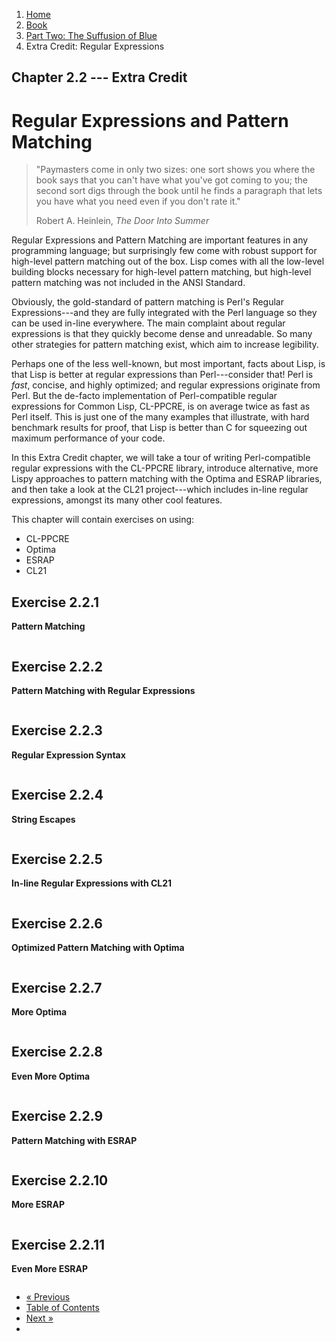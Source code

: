 <ol class="breadcrumb">
  <li><a href="/">Home</a></li>
  <li><a href="/book/">Book</a></li>
  <li><a href="/book/2-0-0-overview/">Part Two: The Suffusion of Blue</a></li>
  <li class="active">Extra Credit: Regular Expressions</li>
</ol>

## Chapter 2.2 --- Extra Credit

# Regular Expressions and Pattern Matching

> "Paymasters come in only two sizes: one sort shows you where the book says that you can't have what you've got coming to you; the second sort digs through the book until he finds a paragraph that lets you have what you need even if you don't rate it."
> <footer>Robert A. Heinlein, <em>The Door Into Summer</em></footer>

Regular Expressions and Pattern Matching are important features in any programming language; but surprisingly few come with robust support for high-level pattern matching out of the box.  Lisp comes with all the low-level building blocks necessary for high-level pattern matching, but high-level pattern matching was not included in the ANSI Standard.

Obviously, the gold-standard of pattern matching is Perl's Regular Expressions---and they are fully integrated with the Perl language so they can be used in-line everywhere.  The main complaint about regular expressions is that they quickly become dense and unreadable.  So many other strategies for pattern matching exist, which aim to increase legibility.

Perhaps one of the less well-known, but most important, facts about Lisp, is that Lisp is better at regular expressions than Perl---consider that!  Perl is *fast*, concise, and highly optimized; and regular expressions originate from Perl.  But the de-facto implementation of Perl-compatible regular expressions for Common Lisp, CL-PPCRE, is on average twice as fast as Perl itself.  This is just one of the many examples that illustrate, with hard benchmark results for proof, that Lisp is better than C for squeezing out maximum performance of your code.

In this Extra Credit chapter, we will take a tour of writing Perl-compatible regular expressions with the CL-PPCRE library, introduce alternative, more Lispy approaches to pattern matching with the Optima and ESRAP libraries, and then take a look at the CL21 project---which includes in-line regular expressions, amongst its many other cool features.

This chapter will contain exercises on using:

* CL-PPCRE
* Optima
* ESRAP
* CL21

## Exercise 2.2.1

**Pattern Matching**

```lisp

```

## Exercise 2.2.2

**Pattern Matching with Regular Expressions**

```lisp

```

## Exercise 2.2.3

**Regular Expression Syntax**

```lisp

```

## Exercise 2.2.4

**String Escapes**

```lisp

```

## Exercise 2.2.5

**In-line Regular Expressions with CL21**

```lisp

```

## Exercise 2.2.6

**Optimized Pattern Matching with Optima**

```lisp

```

## Exercise 2.2.7

**More Optima**

```lisp

```

## Exercise 2.2.8

**Even More Optima**

```lisp

```

## Exercise 2.2.9

**Pattern Matching with ESRAP**

```lisp

```

## Exercise 2.2.10

**More ESRAP**

```lisp

```

## Exercise 2.2.11

**Even More ESRAP**

```lisp

```

<ul class="pager">
  <li class="previous"><a href="/book/2-01-0-programming-paradigms/">&laquo; Previous</a></li>
  <li><a href="/book/">Table of Contents</a></li>
  <li class="next"><a href="/book/2-03-0-objects-control/">Next &raquo;</a><li>
</ul>
